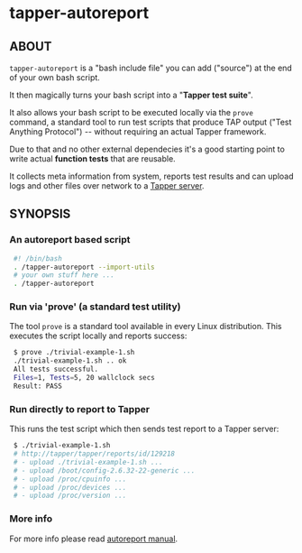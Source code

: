 # tapper-autoreport

## ABOUT

`tapper-autoreport` is a "bash include file" you can add ("source") at
the end of your own bash script.

It then magically turns your bash script into a "**Tapper test
suite**".

It also allows your bash script to be executed locally via the `prove`
command, a standard tool to run test scripts that produce TAP output
("Test Anything Protocol") -- without requiring an actual Tapper
framework.

Due to that and no other external dependecies it's a good starting
point to write actual **function tests** that are reusable.

It collects meta information from system, reports test results and can
upload logs and other files over network to a
[Tapper server](http://github.com/tapper/Tapper-Reports-Receiver).

## SYNOPSIS

### An autoreport based script

```bash
 #! /bin/bash
 . /tapper-autoreport --import-utils
 # your own stuff here ...
 . /tapper-autoreport
```

### Run via 'prove' (a standard test utility)

The tool `prove` is a standard tool available in every Linux
distribution. This executes the script locally and reports success:

```bash
 $ prove ./trivial-example-1.sh
 ./trivial-example-1.sh .. ok
 All tests successful.
 Files=1, Tests=5, 20 wallclock secs
 Result: PASS
```


### Run directly to report to Tapper

This runs the test script which then sends test report to a Tapper
server:

```bash
 $ ./trivial-example-1.sh
 # http://tapper/tapper/reports/id/129218
 # - upload ./trivial-example-1.sh ...
 # - upload /boot/config-2.6.32-22-generic ...
 # - upload /proc/cpuinfo ...
 # - upload /proc/devices ...
 # - upload /proc/version ...
```

### More info

For more info please read
[autoreport manual](https://github.com/tapper/Tapper-autoreport/blob/master/autoreport-manual.md).
